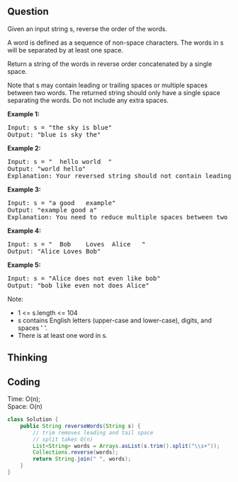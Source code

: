 ## Question
Given an input string s, reverse the order of the words.  
  
A word is defined as a sequence of non-space characters. The words in s will be separated by at least one space.  
  
Return a string of the words in reverse order concatenated by a single space.  
  
Note that s may contain leading or trailing spaces or multiple spaces between two words. The returned string should only have a single space separating the words. Do not include any extra spaces.  
  
**Example 1:**   
<pre>
Input: s = "the sky is blue"
Output: "blue is sky the"
</pre>
  
**Example 2:**   
<pre>
Input: s = "  hello world  "
Output: "world hello"
Explanation: Your reversed string should not contain leading or trailing spaces.
</pre>
  
**Example 3:**   
<pre>
Input: s = "a good   example"
Output: "example good a"
Explanation: You need to reduce multiple spaces between two words to a single space in the reversed string.
</pre>
  
**Example 4:**   
<pre>
Input: s = "  Bob    Loves  Alice   "
Output: "Alice Loves Bob"
</pre>
  
**Example 5:**   
<pre>
Input: s = "Alice does not even like bob"
Output: "bob like even not does Alice"
</pre>
  
Note:  
* 1 <= s.length <= 104
* s contains English letters (upper-case and lower-case), digits, and spaces ' '.
* There is at least one word in s.
  
## Thinking
   
## Coding
Time: O(n);  
Space: O(n)

```Java
class Solution {
    public String reverseWords(String s) {
        // trim removes leading and tail space
        // split takes O(n)
        List<String> words = Arrays.asList(s.trim().split("\\s+"));
        Collections.reverse(words);
        return String.join(" ", words);
    }
}
```


